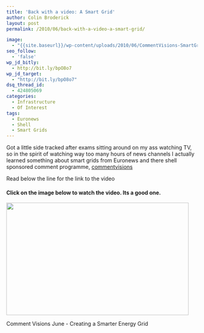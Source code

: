 ```yaml
---
title: 'Back with a video: A Smart Grid'
author: Colin Broderick
layout: post
permalink: /2010/06/back-with-a-video-a-smart-grid/

image:
  - "{{site.baseurl}}/wp-content/uploads/2010/06/CommentVisions-SmartGridCover.jpg"
seo_follow:
  - 'false'
wp_jd_bitly:
  - http://bit.ly/bpO8o7
wp_jd_target:
  - "http://bit.ly/bpO8o7"
dsq_thread_id:
  - 424805069
categories:
  - Infrastructure
  - Of Interest
tags:
  - Euronews
  - Shell
  - Smart Grids
---
```

Got a little side tracked after exams sitting around on my ass watching TV, so in the spirit of watching way too many hours of news channels I actually learned something about smart grids from Euronews and there shell sponsored comment programme, <a href="http://www.commentvisions.com/" target="_blank">commentvisions</a>

Read below the line for the link to the video

<!--more-->

#### Click on the image below to watch the video. Its a good one.

<div id="attachment_730" class="wp-caption aligncenter" style="width: 490px">
  <a href="http://www.commentvisions.com/"><img class="size-full wp-image-730  " title="Visit Comment Visions June to watch Video" src="{{site.baseurl}}/wp-content/uploads/2010/06/CommentVisions.jpg" alt="" width="480" height="296" /></a><p class="wp-caption-text">
    Comment Visions June - Creating a Smarter Energy Grid
  </p>
</div>

